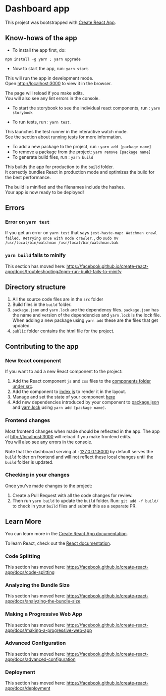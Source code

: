 # Dashboard app

This project was bootstrapped with [Create React App](https://github.com/facebook/create-react-app).

## Know-hows of the app

- To install the app first, do: 
```
npm install -g yarn ; yarn upgrade
```

- Now to start the app, run: `yarn start`.

This will run the app in development mode.<br />
Open [http://localhost:3000](http://localhost:3000) to view it in the browser.

The page will reload if you make edits.<br />
You will also see any lint errors in the console.

- To start the storybook to see the individual react components, run : `yarn storybook`

- To run tests, run : `yarn test`. <br />

This launches the test runner in the interactive watch mode.<br />
See the section about [running tests](https://facebook.github.io/create-react-app/docs/running-tests) for more information.

- To add a new package to the project, run : `yarn add [package name]`
- To remove a package from the project: `yarn remove [package name]`
- To generate build files, run : `yarn build`

This builds the app for production to the `build` folder.<br />
It correctly bundles React in production mode and optimizes the build for the best performance.

The build is minified and the filenames include the hashes.<br />
Your app is now ready to be deployed!


## Errors 

### Error on `yarn test`

If you get an error on `yarn test` that says `jest-haste-map: Watchman crawl failed. Retrying once with node crawler.`, do `sudo mv /usr/local/bin/watchman /usr/local/bin/watchman.bak`


### `yarn build` fails to minify

This section has moved here: https://facebook.github.io/create-react-app/docs/troubleshooting#npm-run-build-fails-to-minify


## Directory structure

1. All the source code files are in the `src` folder
2. Build files in the `build` folder.
3. `package.json` and `yarn.lock` are the dependency files. `package.json` has the name and version of the dependencies and `yarn.lock` is the lock file. When adding a new package using `yarn add` these are the files that get updated.
4. `public` folder contains the html file for the project.

## Contributing to the app

### New React component
If you want to add a new React component to the project:
1. Add the React component `js` and `css` files to the [components folder under src](https://github.com/facebookresearch/droidlet/tree/main/dldashboard/web/src/components).
2. Add the component to [index.js](https://github.com/facebookresearch/droidlet/blob/main/dldashboard/web/src/index.js) to render it in the layout.
3. Manage and set the state of your component [here](https://github.com/facebookresearch/droidlet/blob/main/dldashboard/web/src/StateManager.js)
4. Add new dependencies introduced by your component to [package.json](https://github.com/facebookresearch/droidlet/blob/main/dldashboard/web/package.json) and [yarn.lock](https://github.com/facebookresearch/droidlet/blob/main/dldashboard/web/yarn.lock) using `yarn add [package name]`.

### Frontend changes

Most frontend changes when made should be reflected in the app. The app at [http://localhost:3000](http://localhost:3000) will reload if you make frontend edits.<br />
You will also see any errors in the console.

Note that the dashboard serving at : [127.0.0.1:8000](127.0.0.1:8000) by default serves the `build` folder on frontend and will not reflect these local changes until the `build` folder is updated.

### Checking in your changes

Once you've made changes to the project:
1. Create a Pull Request with all the code changes for review.
2. Then run `yarn build` to update the `build` folder. Run: `git add -f build/` to check in your `build` files and submit this as a separate PR.

## Learn More

You can learn more in the [Create React App documentation](https://facebook.github.io/create-react-app/docs/getting-started).

To learn React, check out the [React documentation](https://reactjs.org/).

### Code Splitting

This section has moved here: https://facebook.github.io/create-react-app/docs/code-splitting

### Analyzing the Bundle Size

This section has moved here: https://facebook.github.io/create-react-app/docs/analyzing-the-bundle-size

### Making a Progressive Web App

This section has moved here: https://facebook.github.io/create-react-app/docs/making-a-progressive-web-app

### Advanced Configuration

This section has moved here: https://facebook.github.io/create-react-app/docs/advanced-configuration

### Deployment

This section has moved here: https://facebook.github.io/create-react-app/docs/deployment
